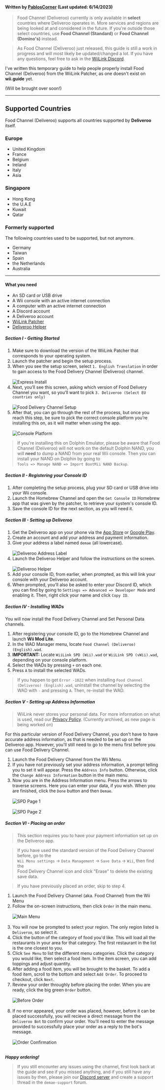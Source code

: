 #### Written by [PablosCorner](https://github.com/PablosCorner) (Last updated: 6/14/2023)

> Food Channel (Deliveroo) currently is only available in **select** countries where Deliveroo operates in. More services and regions are being looked at and considered in the future. If you're outside those select countries, use **Food Channel (Standard)** or **Food Channel (Domino's)** instead.

> As Food Channel (Deliveroo) just released, this guide is still a work in progress and will most likely be updated/changed a lot. If you have any questions, feel free to ask in the [WiiLink Discord](https://discord.gg/WiiLink).

I've written this temporary guide to help people properly install Food Channel (Deliveroo) from the WiiLink Patcher, as one doesn't exist on **wii.guide** yet.

(Will be brought over soon!)

---

## Supported Countries

Food Channel (Deliveroo) supports all countries supported by **Deliveroo** itself.

### Europe

- United Kingdom
- France
- Belgium
- Ireland
- Italy
- Asia

### Singapore

- Hong Kong
- the U.A.E
- Kuwait
- Qatar

### Formerly supported

The following countries used to be supported, but not anymore.

- Germany
- Taiwan
- Spain
- the Netherlands
- Australia

---

#### What you need

* An SD card or USB drive
* A Wii console with an active internet connection
* A computer with an active internet connection
* A Discord account
* A Deliveroo account
* [WiiLink Patcher](https://github.com/WiiLink24/WiiLink24-Patcher/releases)
* [Deliveroo Helper](https://github.com/WiiLink24/DeliverooHelper/releases)

##### Section I - Getting Started

1. Make sure to download the version of the WiiLink Patcher that corresponds to your operating system.
2. Launch the patcher and begin the setup process.
3. When you see the setup screen, select `1. English Translation` in order to gain access to the Food Delivery Channel (Deliveroo) channel.<br><br>
![Express Install](https://i.imgur.com/wfSKwFc.png)
4. Next, you’ll see this screen, asking which version of Food Delivery Channel you want, so you’ll want to pick `3. Deliveroo (Select EU countries only)`<br><br>
![Food Delivery Channel Setup](https://i.imgur.com/xg2C9OH.png)
5. After that, you can go through the rest of the process, but once you reach this step, be sure to pick the correct console platform you’re installing this on, as it will matter when using the app.<br><br>
![Console Platform](https://i.imgur.com/zkj7kB1.png)
> If you're installing this on Dolphin Emulator, please be aware that Food Channel (Deliveroo) will not work on the default Dolphin NAND, you will **need** to dump a NAND from your real Wii console. Then you can install your NAND on Dolphin by going to<br>`Tools => Manage NAND => Import BootMii NAND Backup`.

##### Section II - Registering your Console ID

1. After completing the setup process, plug your SD card or USB drive into your Wii console.
2. Launch the Homebrew Channel and open the `Get Console ID` Homebrew app that was given by the patcher, to retrieve your system's console ID.
3. Save the console ID for the next section, as you will need it.

##### Section III - Setting up Deliveroo

1. Get the Deliveroo app on your phone via the [App Store](https://apps.apple.com/us/app/deliveroo-food-delivery-app/id1001501844) or [Google Play](https://play.google.com/store/apps/details?id=com.deliveroo.orderapp).
2. Create an account and add your address and payment information.
3. Give your address a label named `demae` (all lowercase).<br><br>
![Deliveroo Address Label](https://i.imgur.com/Imn8bpO.png)
4. Launch the Deliveroo Helper and follow the instructions on the screen.<br><br>
![Deliveroo Helper](https://i.imgur.com/E9TYuwy.png)
5. Add your console ID, from earlier, when prompted, as this will link your console with your Deliveroo account.
6. When prompted, you'll also be asked to enter your Discord ID, which you can find by going to `Settings => Advanced => Developer Mode` and enabling it. Then, right click your name and click `Copy ID`.


##### Section IV - Installing WADs

You will now install the Food Delivery Channel and Set Personal Data channels.

1. After registering your console ID, go to the Homebrew Channel and launch **Wii Mod Lite**.
2. In the WAD Manager menu, locate `Food Channel (Deliveroo) (English).wad`.
3. **IMPORTANT:** Locate `WiiLink SPD (Wii).wad` or `WiiLink SPD (vWii).wad`, depending on your console platform.
4. Select the WADs by pressing `+` on each one.
5. Press `A` to install the selected WADs.

> If you happen to get `Error -1022` when installing `Food Channel (Deliveroo) (English).wad`, uninstall the channel by selecting the WAD with `-` and pressing `A`. Then, re-install the WAD.

##### Section V - Setting up Address Information

>WiiLink never stores your personal data. For more information on what is used, read our [Privacy Policy](https://wiilink24.com/privacy-policy). (Currently archived, as new page is being worked on)

For this particular version of Food Delivery Channel, you don't have to have accurate address information, as that is needed to be set up on the Deliveroo app. However, you'll still need to go to the menu first before you can use Food Delivery Channel.

1. Launch the Food Delivery Channel from the Wii Menu.
2. If you have not previously set your address information, a prompt telling you to set it will appear. Press the `Address Info` button. Otherwise, click the `Change Address Information` button in the main menu.
3. Now you are in the Address Information menu. Press the arrows to traverse screens. Here you can enter your data, if you wish. When you are finished, click the `Done` button and then `Demae`.<br><br>
![SPD Page 1](https://wii.guide/images/Demae-Dominos/spd-1.png)<br><br>
![SPD Page 2](https://wii.guide//images/Demae-Dominos/spd-2.png)

##### Section VI - Placing an order

> This section requires you to have your payment information set up on the Deliveroo app.

> If you have used the standard version of the Food Delivery Channel before, go to the<br>`Wii Menu settings` -> `Data Management` -> `Save Data` -> `Wii`, then find the <br>Food Delivery Channel icon and click "Erase" to delete the existing save data.

> If you have previously placed an order, skip to step 4.

1. Launch the Food Delivery Channel (aka. Food Channel) from the Wii Menu
2. Follow the on-screen instructions, then click `Order` in the main menu.<br><br>
![Main Menu](https://wii.guide/images/Demae-Dominos/success.png)<br><br>
3. You will now be prompted to select your region. The only region listed is `Deliveroo`, so select it.
4. Click the button of the category of food you'd like. This will load all the restaurants in your area for that category. The first restaurant in the list is the one closest to you.
5. Click `See Menu` to list the different menu categories. Click the category you would like, then select a food item. In the item screen, you can add toppings and adjust quantity.
6. After adding a food item, you will be brought to the basket. To add a food item, scroll to the bottom and select `Add Order`. To proceed to checkout, click `Next`.
7. Review your order throughly before placing the order. When you are ready, click the big green `Order` button.<br><br>
![Before Order](https://wii.guide/images/Demae-Dominos/order.png)<br><br>
8. If no error appeared, your order was placed, however, before it can be placed successfully, you will recieve a direct message from the `Deliveroo Bot` to confirm your order. You'll need to enter the message provided to successfully place your order as a reply to the bot's message.<br><br>
![Order Confirmation](https://i.imgur.com/7GUPSsU.png)<br><br>

***Happy ordering!***

> If you still encounter any issues using the channel, first look back at the guide and see if you missed anything, and if you still have any issues by then, please join our [Discord server](https://discord.gg/WiiLink) and create a support thread in the `demae-support` forum.